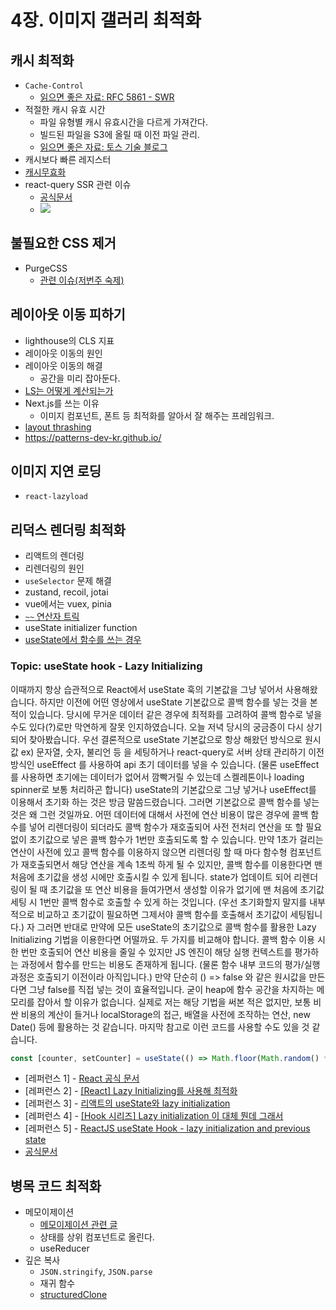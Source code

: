 # 4장. 이미지 갤러리 최적화

## 캐시 최적화

- `Cache-Control`
    - [읽으면 좋은 자료: RFC 5861 - SWR](https://datatracker.ietf.org/doc/html/rfc5861)
- 적절한 캐시 유효 시간
    - 파일 유형별 캐시 유효시간을 다르게 가져간다.
    - 빌드된 파일을 S3에 올릴 때 이전 파일 관리.
    - [읽으면 좋은 자료: 토스 기술 블로그](https://toss.tech/article/smart-web-service-cache)
- 캐시보다 빠른 레지스터
- [캐시무효화](https://velog.io/@gil0127/%EC%BA%90%EC%8B%9C-%EB%AC%B4%ED%9A%A8%ED%99%94)
- react-query SSR 관련 이슈
    - [공식문서](https://tanstack.com/query/v4/docs/react/guides/ssr#using-hydration)
    - ![](https://hackmd.io/_uploads/B1LJ4w8s2.png)


## 불필요한 CSS 제거

- PurgeCSS
    - [관련 이슈(저번주 숙제)](https://github.com/Learning-Is-Vital-In-Development/23-12-FrontendPerformanceOptimizationGuide/issues/34)

## 레이아웃 이동 피하기

- lighthouse의 CLS 지표
- 레이아웃 이동의 원인
- 레이아웃 이동의 해결
    - 공간을 미리 잡아둔다.
- [LS는 어떻게 계산되는가](https://web.dev/i18n/ko/cls/)
- Next.js를 쓰는 이유
    - 이미지 컴포넌트, 폰트 등 최적화를 알아서 잘 해주는 프레임워크.
- [layout thrashing](https://web.dev/avoid-large-complex-layouts-and-layout-thrashing/#avoid-layout-thrashing)
- https://patterns-dev-kr.github.io/

## 이미지 지연 로딩

- `react-lazyload`

## 리덕스 렌더링 최적화

- 리액트의 렌더링
- 리렌더링의 원인
- `useSelector` 문제 해결
- zustand, recoil, jotai
- vue에서는 vuex, pinia
- [`~~` 연산자 트릭](https://stackoverflow.com/a/4055675)
- useState initializer function
- [useState에서 함수를 쓰는 경우](https://react.dev/reference/react/useState#updating-state-based-on-the-previous-state)

### Topic: useState hook - Lazy Initializing
이때까지 항상 습관적으로 React에서 useState 훅의 기본값을 그냥 넣어서 사용해왔습니다.
하지만 이전에 어떤 영상에서 useState 기본값으로 콜백 함수를 넣는 것을 본 적이 있습니다.
당시에 무거운 데이터 같은 경우에 최적화를 고려하여 콜백 함수로 넣을 수도 있다(?)로만 막연하게 잘못 인지하였습니다.
오늘 저녁 당시의 궁금증이 다시 상기되어 찾아봤습니다.
우선 결론적으로 useState 기본값으로 항상 해왔던 방식으로 원시값 ex) 문자열, 숫자, 불리언 등 을 세팅하거나
react-query로 서버 상태 관리하기 이전 방식인 useEffect 를 사용하여 api 초기 데이터를 넣을 수 있습니다.
(물론 useEffect를 사용하면 초기에는 데이터가 없어서 깜빡거릴 수 있는데 스켈레톤이나 loading spinner로 보통 처리하곤 합니다)
useState의 기본값으로 그냥 넣거나 useEffect를 이용해서 초기화 하는 것은 방금 말씀드렸습니다.
그러면 기본값으로 콜백 함수를 넣는 것은 왜 그런 것일까요.
어떤 데이터에 대해서 사전에 연산 비용이 많은 경우에 콜백 함수를 넣어
리렌더링이 되더라도 콜백 함수가 재호출되어 사전 전처리 연산을 또 할 필요 없이 초기값으로 넣은 콜백 함수가 1번만 호출되도록 할 수 있습니다.
만약 1초가 걸리는 연산이 사전에 있고 콜백 함수를 이용하지 않으면 리렌더링 할 때 마다 함수형 컴포넌트가 재호출되면서 해당 연산을 계속 1초씩 하게 될 수 있지만,
콜백 함수를 이용한다면 맨 처음에 초기값을 생성 시에만 호출시킬 수 있게 됩니다.
state가 업데이트 되어 리렌더링이 될 때 초기값을 또 연산 비용을 들여가면서 생성할 이유가 없기에
맨 처음에 초기값 세팅 시 1번만 콜백 함수로 호출할 수 있게 하는 것입니다.
(우선 초기화할지 말지를 내부적으로 비교하고 초기값이 필요하면 그제서야 콜백 함수를 호출해서 초기값이 세팅됩니다.)
자 그러면 반대로 만약에 모든 useState의 초기값으로 콜백 함수를 활용한 Lazy Initializing 기법을 이용한다면 어떨까요.
두 가지를 비교해야 합니다.
콜백 함수 이용 시 한 번만 호출되어 연산 비용을 줄일 수 있지만
JS 엔진이 해당 실행 컨텍스트를 평가하는 과정에서 함수를 만드는 비용도 존재하게 됩니다.
(물론 함수 내부 코드의 평가/실행 과정은 호출되기 이전이라 아직입니다.)
만약 단순히 () => false 와 같은 원시값을 만든다면 그냥 false를 직접 넣는 것이 효율적입니다.
굳이 heap에 함수 공간을 차지하는 메모리를 잡아서 할 이유가 없습니다.
실제로 저는 해당 기법을 써본 적은 없지만, 보통 비싼 비용의 계산이 들거나 localStorage의 접근, 배열을 사전에 조작하는 연산, new Date() 등에 활용하는 것 같습니다.
마지막 참고로 이런 코드를 사용할 수도 있을 것 같습니다.
```ts
const [counter, setCounter] = useState(() => Math.floor(Math.random() * 16));
```

- [레퍼런스 1] - [React 공식 문서](https://reactjs.org/docs/hooks-reference.html#lazy-initial-state)
- [레퍼런스 2] - [[React] Lazy Initializing를 사용해 최적화](https://satisfactoryplace.tistory.com/277)
- [레퍼런스 3] - [리액트의 useState와 lazy initialization](https://yceffort.kr/2020/10/IIFE-on-use-state-of-react)
- [레퍼런스 4] - [[Hook 시리즈] Lazy initialization 이 대체 뭔데 그래서](https://velog.io/@samkong/Lazy-initialization)
- [레퍼런스 5] - [ReactJS useState Hook - lazy initialization and previous state](https://blog.greenroots.info/react-hook-usestate-lazy-initialization-previous-state)
- [공식문서](https://legacy.reactjs.org/docs/hooks-reference.html#lazy-initial-state)

## 병목 코드 최적화

- 메모이제이션
    - [메모이제이션 관련 글](https://d2.naver.com/helloworld/9223303)
    - 상태를 상위 컴포넌트로 올린다.
    - useReducer
- 깊은 복사
    - `JSON.stringify`, `JSON.parse`
    - 재귀 함수
    - [structuredClone](https://developer.mozilla.org/en-US/docs/Web/API/structuredClone)
